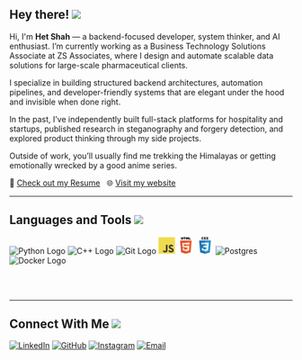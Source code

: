 <h2>Hey there! <img src="https://media.giphy.com/media/hvRJCLFzcasrR4ia7z/giphy.gif" width="25px"></h2>

Hi, I'm **Het Shah** — a backend-focused developer, system thinker, and AI enthusiast. I’m currently working as a Business Technology Solutions Associate at ZS Associates, where I design and automate scalable data solutions for large-scale pharmaceutical clients.

I specialize in building structured backend architectures, automation pipelines, and developer-friendly systems that are elegant under the hood and invisible when done right.

In the past, I’ve independently built full-stack platforms for hospitality and startups, published research in steganography and forgery detection, and explored product thinking through my side projects.

Outside of work, you’ll usually find me trekking the Himalayas or getting emotionally wrecked by a good anime series.

📄 [Check out my Resume](https://docs.google.com/document/d/1YfeQzdOivUDgZcm_1WpVJOozJz8si3sm-qfJll6hjUQ/edit?usp=sharing) &nbsp;&nbsp;🌐 [Visit my website](https://hetshah1101.in)

---

<h2>Languages and Tools <img src="https://camo.githubusercontent.com/beb64ff21c883e318e4f5db5231c2ba4175705bea1c9249e82a41ab375db4f75/68747470733a2f2f6d65646961322e67697068792e636f6d2f6d656469612f51737347456d706b79454f684243623765312f67697068792e6769663f6369643d656366303565343761306e336769316266716e74716d6f62386739616964316f796a327772336473336d67373030626c267269643d67697068792e676966" width="50px"> </h2>

<p>
  <img title="Python" alt="Python Logo" width="30px" src="https://upload.wikimedia.org/wikipedia/commons/c/c3/Python-logo-notext.svg" />
  <img title="C++" alt="C++ Logo" width="30px" src="https://upload.wikimedia.org/wikipedia/commons/1/18/ISO_C%2B%2B_Logo.svg" />
  <img title="Git" alt="Git Logo" width="30px" src="https://upload.wikimedia.org/wikipedia/commons/3/3f/Git_icon.svg" />
  <img title="JavaScript" alt="JavaScript Logo" width="30px" src="https://raw.githubusercontent.com/devicons/devicon/master/icons/javascript/javascript-original.svg" />
  <img title="HTML5" alt="HTML5 Logo" width="30px" src="https://raw.githubusercontent.com/devicons/devicon/master/icons/html5/html5-original-wordmark.svg" />
  <img title="CSS3" alt="CSS3 Logo" width="30px" src="https://raw.githubusercontent.com/devicons/devicon/master/icons/css3/css3-original-wordmark.svg" />
  <img title="PostgreSQL" alt="Postgres" width="30px" src="https://www.vectorlogo.zone/logos/postgresql/postgresql-icon.svg" />
  <img title="Docker" alt="Docker Logo" width="30px" src="https://www.vectorlogo.zone/logos/docker/docker-icon.svg" />
</p>

<br><br>

---

<h2>Connect With Me <img src="https://media4.giphy.com/media/3tLfKrc4pLWiTkAAph/giphy.gif" width="50px"> </h2>

<p>
  <a href="https://www.linkedin.com/in/hetshah1101/"><img alt="LinkedIn" title="LinkedIn" width="22px" src="https://cdn.jsdelivr.net/gh/devicons/devicon/icons/linkedin/linkedin-original.svg" /></a>
  <a href="https://github.com/hetshah1101"><img alt="GitHub" title="GitHub" width="22px" src="https://upload.wikimedia.org/wikipedia/commons/9/91/Octicons-mark-github.svg" /></a>
  <a href="https://www.instagram.com/hetshah1101/"><img alt="Instagram" title="Instagram" width="22px" src="https://upload.wikimedia.org/wikipedia/commons/e/e7/Instagram_logo_2016.svg" /></a>
  <a href="mailto:arihanthet11@gmail.com"><img alt="Email" title="Email" width="25px" src="https://upload.wikimedia.org/wikipedia/commons/7/7e/Gmail_icon_%282020%29.svg" /></a>
</p>
